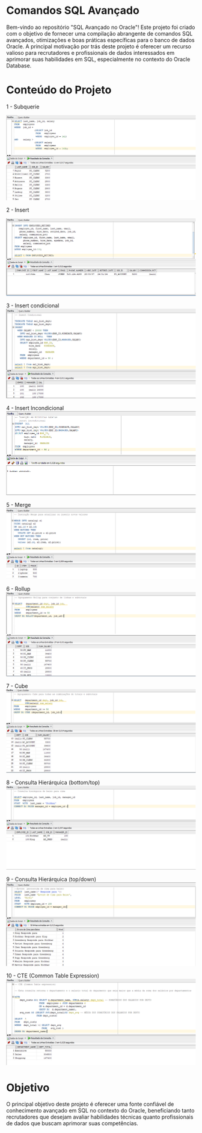 # Comandos SQL Avançado

Bem-vindo ao repositório "SQL Avançado no Oracle"! 
Este projeto foi criado com o objetivo de fornecer uma compilação abrangente de comandos SQL avançados, otimizações e boas práticas específicas para o banco de dados Oracle. 
A principal motivação por trás deste projeto é oferecer um recurso valioso para recrutadores e profissionais de dados interessados em aprimorar suas habilidades em SQL, especialmente no contexto do Oracle Database.

# Conteúdo do Projeto

1 - Subquerie

![cover](img/sub1.png)

2 - Insert

![cover](img/insert.png)

3 - Insert condicional
![cover](img/insert_cond.png)

4 - Insert Incondicional
![cover](img/insert_mult.png)

5 - Merge
![cover](img/merge.png)

6 - Rollup
![cover](img/rollup.png)

7 - Cube
![cover](img/cube.png)

8 - Consulta Hierárquica (bottom/top)
![cover](img/hier_baixo.png)

9 - Consulta Hierárquica (top/down)
![cover](img/hier_cima.png)

10 - CTE (Common Table Expression)
![cover](img/cte.png)

# Objetivo

O principal objetivo deste projeto é oferecer uma fonte confiável de conhecimento avançado em SQL no contexto do Oracle, beneficiando tanto recrutadores que desejam avaliar habilidades técnicas quanto profissionais de dados que buscam aprimorar suas competências.
